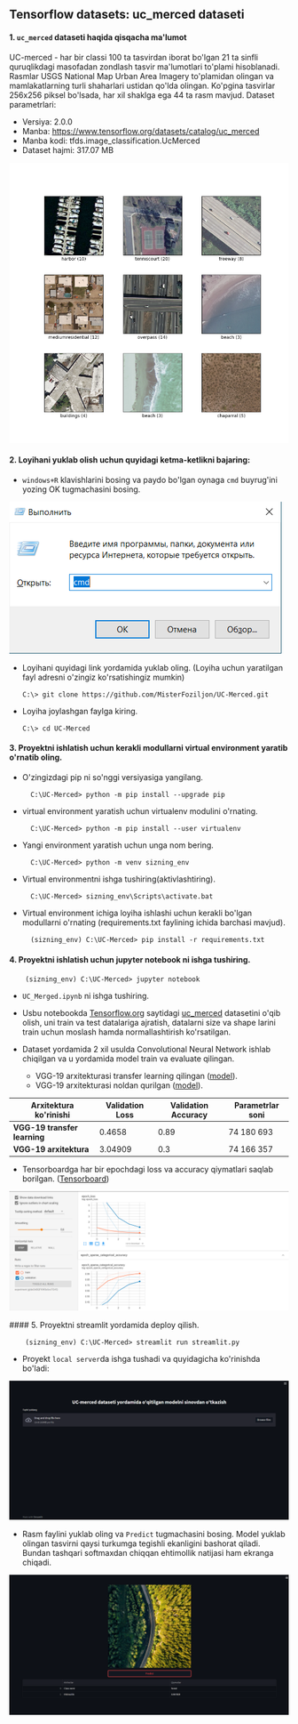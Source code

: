 ## Tensorflow datasets: uc_merced dataseti

#### 1. ```uc_merced``` dataseti haqida qisqacha ma'lumot

UC-merced - har bir classi 100 ta tasvirdan iborat bo'lgan 21 ta sinfli quruqlikdagi masofadan zondlash tasvir ma'lumotlari to'plami hisoblanadi. Rasmlar USGS National Map Urban Area Imagery to'plamidan olingan va mamlakatlarning turli shaharlari ustidan qo'lda olingan. Ko'pgina tasvirlar 256x256 piksel bo'lsada, har xil shaklga ega 44 ta rasm mavjud. Dataset parametrlari:

* Versiya: 2.0.0 
* Manba: https://www.tensorflow.org/datasets/catalog/uc_merced
* Manba kodi: tfds.image_classification.UcMerced
* Dataset hajmi: 317.07 MB 

<p align="center">
  <img src="https://github.com/MisterFoziljon/UC-Merced/blob/main/uc_merced-2.0.0.png" />
</p>

#### 2. Loyihani yuklab olish uchun quyidagi ketma-ketlikni bajaring:
  * `windows+R` klavishlarini bosing va paydo bo'lgan oynaga `cmd` buyrug'ini yozing OK tugmachasini bosing.
  
  ![cmd](https://github.com/MisterFoziljon/Fashion-MNIST/blob/main/rasmlar/cmd.png)

  * Loyihani quyidagi link yordamida yuklab oling. (Loyiha uchun yaratilgan fayl adresni o'zingiz ko'rsatishingiz mumkin)

        C:\> git clone https://github.com/MisterFoziljon/UC-Merced.git

  * Loyiha joylashgan faylga kiring.
         
        C:\> cd UC-Merced


#### 3. Proyektni ishlatish uchun kerakli modullarni virtual environment yaratib o'rnatib oling.
* O'zingizdagi pip ni so'nggi versiyasiga yangilang.

        C:\UC-Merced> python -m pip install --upgrade pip
        
* virtual environment yaratish uchun virtualenv modulini o'rnating.
        
        C:\UC-Merced> python -m pip install --user virtualenv

* Yangi environment yaratish uchun unga nom bering.
        
        C:\UC-Merced> python -m venv sizning_env
        
* Virtual environmentni ishga tushiring(aktivlashtiring).
        
        C:\UC-Merced> sizning_env\Scripts\activate.bat
        
* Virtual environment ichiga loyiha ishlashi uchun kerakli bo'lgan modullarni o'rnating (requirements.txt faylining ichida barchasi mavjud).
        
        (sizning_env) C:\UC-Merced> pip install -r requirements.txt


#### 4. Proyektni ishlatish uchun jupyter notebook ni ishga tushiring.

        (sizning_env) C:\UC-Merced> jupyter notebook
        
  * ```UC_Merged.ipynb``` ni ishga tushiring. 
  * Usbu notebookda [Tensorflow.org](https://www.tensorflow.org/) saytidagi [uc_merced](https://www.tensorflow.org/datasets/catalog/uc_merced?hl=ru) datasetini o'qib olish, uni train va test datalariga ajratish, datalarni size va shape larini train uchun moslash hamda normallashtirish ko'rsatilgan.
  
  * Dataset yordamida 2 xil usulda Convolutional Neural Network ishlab chiqilgan va u yordamida model train va evaluate qilingan.
    - VGG-19 arxitekturasi transfer learning qilingan ([model](https://drive.google.com/drive/folders/1FiLKxkGaaegD26nwx1fhCYZjRfY7Oj7D?usp=share_link)).
    - VGG-19 arxitekturasi noldan qurilgan ([model](https://drive.google.com/file/d/1GvXvsGEg_qmEngBVGrkYQ6TiGVtR3m0b/view?usp=share_linkd)).
   
   | **Arxitektura ko'rinishi** | **Validation Loss** | **Validation Accuracy** | **Parametrlar soni** |
   |---------------|-----------------|---------------|-----------------|
   | **VGG-19 transfer learning** |0.4658|0.89| 74 180 693 |
   | **VGG-19 arxitektura** |3.04909|0.3|74 166 357|
  * Tensorboardga har bir epochdagi loss va accuracy qiymatlari saqlab borilgan. ([Tensorboard](https://tensorboard.dev/experiment/jgldeOnBQFKW0s6voTOrfQ/#scalars))
<p align="center">
  <img src="https://github.com/MisterFoziljon/UC-Merced/blob/main/tensorboard.png" />
</p>
#### 5. Proyektni streamlit yordamida deploy qilish.

        (sizning_env) C:\UC-Merced> streamlit run streamlit.py

  * Proyekt ```local server```da ishga tushadi va quyidagicha ko'rinishda bo'ladi:


![streamlit1](https://github.com/MisterFoziljon/UC-Merced/blob/main/streamlit1.png)
  
  * Rasm faylini yuklab oling va ```Predict``` tugmachasini bosing. Model yuklab olingan tasvirni qaysi turkumga tegishli ekanligini bashorat qiladi. Bundan tashqari softmaxdan chiqqan ehtimollik natijasi ham ekranga chiqadi.


![streamlit3](https://github.com/MisterFoziljon/UC-Merced/blob/main/streamlit2.png)
